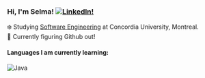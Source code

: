 ### Hi, I'm Selma! [![LinkedIn!](https://img.shields.io/badge/LinkedIn-%230077B5.svg?logo=linkedin&logoColor=white)](https://www.linkedin.com/in/selma-b%C3%A9doui/)

:snowflake: Studying [Software Engineering](https://www.concordia.ca/academics/undergraduate/software-engineering.html) at Concordia University, Montreal.<br/>
:thought_balloon: Currently figuring Github out! <br/>


#### Languages I am currently learning:
![Java](https://img.shields.io/badge/java-%23ED8B00.svg?style=for-the-badge&logo=openjdk&logoColor=white) 
